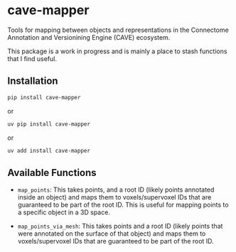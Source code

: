 # cave-mapper

Tools for mapping between objects and representations in the Connectome Annotation and
Versionining Engine (CAVE) ecosystem.

This package is a work in progress and is mainly a place to stash functions that I
find useful.

## Installation

```bash
pip install cave-mapper
```

or

```bash
uv pip install cave-mapper
```

or 

```bash
uv add install cave-mapper
```

## Available Functions

- `map_points`: This takes points, and a root ID (likely points annotated inside an object) and maps them to voxels/supervoxel IDs that are guaranteed to be part of the root ID. This is useful for mapping points to a specific object in a 3D space.

- `map_points_via_mesh`: This takes points and a root ID (likely points that were annotated on the surface of that object) and maps them to voxels/supervoxel IDs that are guaranteed to be part of the root ID.